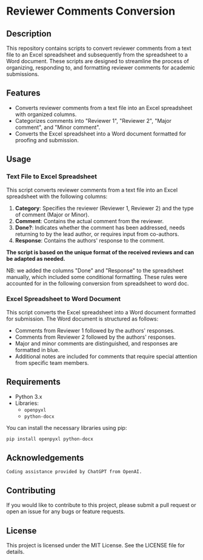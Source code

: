 # Reviewer Comments Conversion

## Description

This repository contains scripts to convert reviewer comments from a text file to an Excel spreadsheet and subsequently from the spreadsheet to a Word document. These scripts are designed to streamline the process of organizing, responding to, and formatting reviewer comments for academic submissions.

## Features

- Converts reviewer comments from a text file into an Excel spreadsheet with organized columns.
- Categorizes comments into "Reviewer 1", "Reviewer 2", "Major comment", and "Minor comment".
- Converts the Excel spreadsheet into a Word document formatted for proofing and submission.

## Usage

### Text File to Excel Spreadsheet

This script converts reviewer comments from a text file into an Excel spreadsheet with the following columns:

1. **Category**: Specifies the reviewer (Reviewer 1, Reviewer 2) and the type of comment (Major or Minor).
2. **Comment**: Contains the actual comment from the reviewer.
3. **Done?**: Indicates whether the comment has been addressed, needs returning to by the lead author, or requires input from co-authors.
4. **Response**: Contains the authors' response to the comment.

**The script is based on the unique format of the received reviews and can be adapted as needed.**

NB: we added the columns "Done" and "Response" to the spreadsheet manually, which included some conditional formatting. These rules were accounted for in the following conversion from spreadsheet to word doc.

### Excel Spreadsheet to Word Document

This script converts the Excel spreadsheet into a Word document formatted for submission. The Word document is structured as follows:

- Comments from Reviewer 1 followed by the authors' responses.
- Comments from Reviewer 2 followed by the authors' responses.
- Major and minor comments are distinguished, and responses are formatted in blue.
- Additional notes are included for comments that require special attention from specific team members.

## Requirements

- Python 3.x
- Libraries:
  - `openpyxl`
  - `python-docx`
  
You can install the necessary libraries using pip:

```bash
pip install openpyxl python-docx
```

## Acknowledgements

    Coding assistance provided by ChatGPT from OpenAI.

## Contributing

If you would like to contribute to this project, please submit a pull request or open an issue for any bugs or feature requests.

## License

This project is licensed under the MIT License. See the LICENSE file for details.
